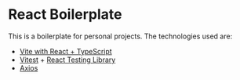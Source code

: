 # React Boilerplate

This is a boilerplate for personal projects. The technologies used are:

- [Vite with React + TypeScript](https://vitejs.dev/)
- [Vitest](https://vitest.dev/) + [React Testing Library](https://testing-library.com/)
- [Axios](https://axios-http.com/)
